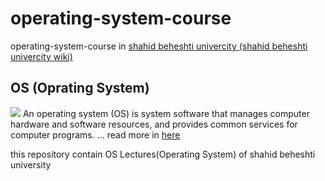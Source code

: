 # operating-system-course
operating-system-course in <a href="https://en.sbu.ac.ir/">shahid beheshti univercity </a> <a href="https://en.wikipedia.org/wiki/Shahid_Beheshti_University">(shahid beheshti univercity wiki)</a>

## OS (Oprating System)
<img src="https://techsevi.com/wp-content/uploads/2021/04/Operating-System-Kya-Hai.jpg">
An operating system (OS) is system software that manages computer hardware and software resources, and provides common services for computer programs. ...
read more in <a href="https://en.wikipedia.org/wiki/Operating_system">here</a>

this repository contain OS Lectures(Operating System) of shahid beheshti university
